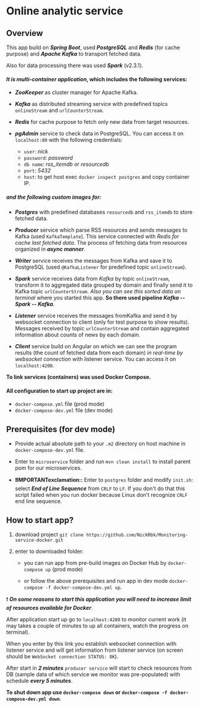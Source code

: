 # Online analytic service

## Overview
This app build on _**Spring Boot**_, used _**PostgreSQL**_ and _**Redis**_ (for cache purpose) and _**Apache Kafka**_ to 
transport fetched data.

Also for data processing there was used _**Spark**_ (v2.3.1).

#### _It is multi-container application_, which includes the following services:
- _**ZooKeeper**_ as cluster manager for Apache Kafka.

- _**Kafka**_ as distributed streaming service with predefined topics `onlineStream` and `urlCounterStream`.
- _**Redis**_ for cache purpose to fetch only new data from target resources.
- _**pgAdmin**_ service to check data in PostgreSQL. You can access it on `localhost:80` with the following credentials:
    - `user`: _nick_
    - `password`: _password_
    - `db name`:  _rss_itemdb_ or _resourcedb_
    - `port`: _5432_
    - `host`: to get host exec `docker inspect postgres` and copy container IP.

##### and the following custom images for:

- _**Postgres**_ with predefined databases `resourcedb` and `rss_itemdb` to store fetched data. 

- _**Producer**_ service which parse RSS resources and sends messages to Kafka (used `KafkaTemplate`). 
This service connected with _Redis for cache last fetched data_. The process of fetching data from resources
organized in _**async manner**_.
- _**Writer**_ service receives the messages from Kafka and save it to PostgreSQL 
(used `@KafkaListener` for predefined topic `onlineStream`).
- _**Spark**_ service receives data from _Kafka_ by topic `onlineStream`, transform it to aggregated data grouped 
by domain and finally send it to Kafka topic `urlCounterStream`. _Also you can see this sorted data on terminal_ 
where you started this app. **So there used pipeline _Kafka -- Spark -- Kafka_**.
- _**Listener**_ service receives the messages fromKafka and send it by websocket connection to client 
(only for test purpose  to show results). Messages received by topic `urlCounterStream` and contain aggregated 
information about counts of news by each domain.
- _**Client**_ service build on Angular on which we can see the program results (the count of fetched data
from each domain) _in real-time by websocket connection_ with listener service. You can access it on `localhost:4200`.

**To link services (containers) was used Docker Compose.**

#### All configuration to start up project are in:
 - `docker-compose.yml` file (prod mode)
 - `docker-compose-dev.yml` file (dev mode)

## Prerequisites (for dev mode)
- Provide actual absolute path to your `.m2` directory on host machine in `docker-compose-dev.yml` file.

- Enter to `microservice` folder and run `mvn clean install` to install parent pom for our microservices.
- **:exclamation:IMPORTANTexclamation::** Enter to `postgres` folder and modify `init.sh`:
 select _**End of Line Sequence**_ from `CRLF` to `LF`. If you don't do that this script failed when you run docker
 because Linux don't recognize `CRLF` end line sequence.

## How to start app?
1) download project `git clone https://github.com/NickRbk/Monitoring-service-docker.git`
2) enter to downloaded folder:

    - you can run app from pre-build images on Docker Hub by `docker-compose up` (prod mode)

    - or follow the above prerequisites and run app in dev mode `docker-compose -f docker-compose-dev.yml up`.

:exclamation: _**On some reasons to start this application you will need to increase limit of resources available for Docker**_.

After application start up go to `localhost:4200` to monitor current work (it may takes a couple of minutes 
to up all containers, watch the progress on terminal).

When you enter by this link you establish websocket connection with listener service and will get information 
from listener service (on screen should be `WebSocket connection STATUS: OK`). 

After start in _**2 minutes**_ `producer service` will start to check resources from DB (sample data of which service we 
monitor was pre-populated) with schedule _**every 5 minutes**_.

**To shut down app use `docker-compose down` or `docker-compose -f docker-compose-dev.yml down`**.